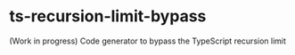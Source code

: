 # ts-recursion-limit-bypass
(Work in progress) Code generator to bypass the TypeScript recursion limit

